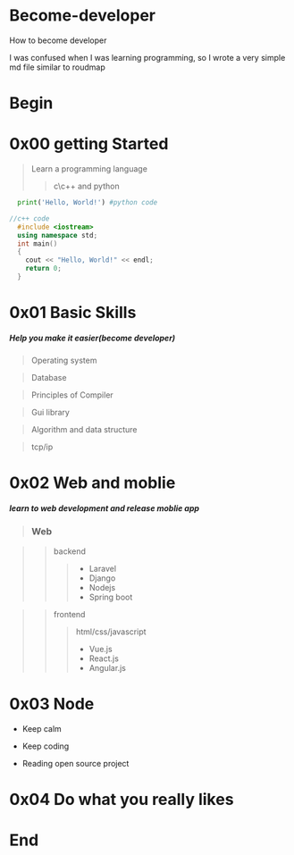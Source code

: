 # Become-developer
How to become developer

I was confused when I was learning programming, so I wrote a very simple md file similar to roudmap

# Begin
0x00 getting Started
=============
  >Learn a programming language
  >>  c\c++ and python
  ```python 
    print('Hello, World!') #python code
  ```
  
  ```c++
  //c++ code
    #include <iostream>
    using namespace std;
    int main()
    {
      cout << "Hello, World!" << endl;
      return 0;
    }
  ```
  
0x01 Basic Skills
=================
  ##### Help you make it easier(become developer)
  > Operating system
  
  > Database

  > Principles of Compiler

  > Gui library

  > Algorithm and data structure
  
  > tcp/ip

0x02 Web and moblie
===================
  ##### learn to web development and release moblie app
  > ### Web
  
  >> backend 
  >>> * Laravel 
  >>> * Django 
  >>> * Nodejs 
  >>> * Spring boot 
  
  >> frontend
  >>> html/css/javascript
  >>> * Vue.js
  >>> * React.js
  >>> * Angular.js

  
0x03 Node
=========
  * Keep calm
  
  * Keep coding
  
  * Reading open source project
  
  
0x04 Do what you really likes
=============================

# End

  


